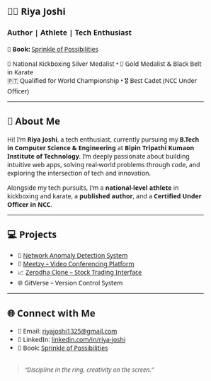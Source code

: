 <section id="about" style="font-family: 'Segoe UI', sans-serif; max-width: 800px; margin: auto; padding: 30px;">
  <h1>👩‍💻 Riya Joshi</h1>
  <h3><strong>Author | Athlete | Tech Enthusiast</strong></h3>
  <p>
    📘 <strong>Book:</strong>
    <a href="https://www.amazon.in/Sprinkle-Possibilities-Anthology-Stories-Students/dp/9363550613" target="_blank">
      Sprinkle of Possibilities
    </a>
  </p>
  <p>
    🥋 National Kickboxing Silver Medalist • 🏅 Gold Medalist & Black Belt in Karate<br>
    🇵🇹 Qualified for World Championship • 🎖️ Best Cadet (NCC Under Officer)
  </p>

  <hr>

  <h2>🚀 About Me</h2>
  <p>
    Hi! I'm <strong>Riya Joshi</strong>, a tech enthusiast, currently pursuing my <strong>B.Tech in Computer Science & Engineering</strong>
    at <strong>Bipin Tripathi Kumaon Institute of Technology</strong>. I’m deeply passionate about building intuitive web apps,
    solving real-world problems through code, and exploring the intersection of tech and innovation.
  </p>
  <p>
    Alongside my tech pursuits, I'm a <strong>national-level athlete</strong> in kickboxing and karate, a <strong>published author</strong>,
    and a <strong>Certified Under Officer in NCC</strong>.
  </p>

  <hr>

  <h2>💻 Projects</h2>
  <ul>
    <li>🔐 <a href="https://www.kaggle.com/code/joglows/network-anomaly-detection" target="_blank">Network Anomaly Detection System</a></li>
    <li>🎥 <a href="https://meetzy-frontend11.onrender.com" target="_blank">Meetzy – Video Conferencing Platform</a></li>
    <li>📈 <a href="https://zerodha-frontend1.onrender.com" target="_blank">Zerodha Clone – Stock Trading Interface</a></li>
    <li>🌐 GitVerse – Version Control System</li>
  </ul>

  <hr>

  <h2>🌐 Connect with Me</h2>
  <ul>
    <li>📧 Email: <a href="mailto:riyajoshi1325@gmail.com">riyajoshi1325@gmail.com</a></li>
    <li>🔗 LinkedIn: <a href="https://www.linkedin.com/in/riya-joshi-138148260/" target="_blank">linkedin.com/in/riya-joshi</a></li>
    <li>📘 Book: <a href="https://www.amazon.in/Sprinkle-Possibilities-Anthology-Stories-Students/dp/9363550613" target="_blank">Sprinkle of Possibilities</a></li>
  </ul>

  <blockquote style="margin-top: 30px; font-style: italic; color: #555;">
    “Discipline in the ring, creativity on the screen.”
  </blockquote>
</section>
